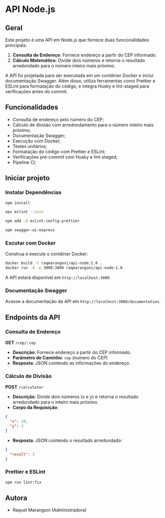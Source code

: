 # API Node.js

## Geral

Este projeto é uma API em Node.js que fornece duas funcionalidades principais:

1. **Consulta de Endereço**: Fornece endereço a partir do CEP informado.
2. **Cálculo Matemático**: Divide dois números e retorna o resultado arredondado para o número inteiro mais próximo.

A API foi projetada para ser executada em um contêiner Docker e inclui documentação Swagger. Além disso, utiliza ferramentas como Prettier e ESLint para formatação do código, e integra Husky e lint-staged para verificações antes do commit.

## Funcionalidades

- Consulta de endereço pelo número do CEP;
- Cálculo de divisão com arredondamento para o número inteiro mais próximo;
- Documentação Swagger;
- Execução com Docker;
- Testes unitários;
- Formatação do código com Prettier e ESLint;
- Verificações pré-commit com Husky e lint-staged;
- Pipeline CI;

## Iniciar projeto

### Instalar Dependências

```bash
npm install
```

```bash
npx eslint --init
```

```bash
npm add -D eslint-config-prettier
```

```bash
npm swagger-ui-express
```

### Excutar com Docker

Construa e execute o contêiner Docker:

```bash
docker build -t raqmarangoni/api-node:1.0 .
docker run -d -p 3000:3000 raqmarangoni/api-node:1.0
```

A API estará disponível em `http://localhost:3000`.

### Documentação Swagger

Acesse a documentação da API em `http://localhost:3000/documentation`.

## Endpoints da API

### Consulta de Endereço

**GET** `/cep/:cep`

- **Descrição**: Fornece endereço a partir do CEP informado.
- **Parâmetro de Caminho**: `cep` (numero do CEP)
- **Resposta**: JSON contendo as informações do endereço.

### Cálculo de Divisão

**POST** `/calculator`

- **Descrição**: Divide dois números (x e y) e retorna o resultado arredondado para o inteiro mais próximo.
- **Corpo da Requisição**:

```json
{
  "x": 10,
  "y": 3
}
```

- **Resposta**: JSON contendo o resultado arredondado:

```json
{
  "result": 3
}
```

### Prettier e ESLint

```bash
npm run lint:fix
```

## Autora

- Raquel Marangoni (Administradora)
